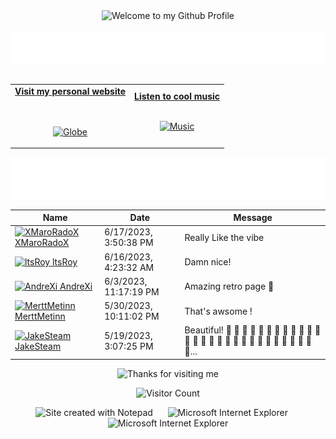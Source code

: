 <!-- "Hero" Header -->
<div align="center">
  <img src="https://github.com/BrunnerLivio/brunnerlivio/blob/master/images/welcome.png?raw=true" style="max-width: 100%;" alt="Welcome to my Github Profile" />
  <br />
  <br />
  <img height="50" alt="My Name is Livio and I like Node.js" src="images/personal_note.svg" />
  <br />
  <br />

</div>

<!-- Social -->
<table width="100%" align="center">
<tr>
<td align="center">
<a href="https://brunnerliv.io">
<strong>Visit my personal website </strong>
<br />
<br />
<br />

<p>

<img alt="Globe" height="80" src="images/globe.gif">
</a>
</p>

</td>


<td align="center">
<a href="https://www.youtube.com/watch?v=3YxaaGgTQYM&ab_channel=EvanescenceVEVO">
<strong>Listen to cool music</strong>
<br />
<br />


<p>
<img height="100" alt="Music" src="images/music.gif"> 
</a>
</p>

</td>
</tr>
</table>

<div align="center">
<a href="https://github.com/BrunnerLivio/brunnerlivio/issues/62#issuecomment-new"><img src="images/guestbook.svg"></a> 
</div>

<!-- Guestbook -->
| Name | Date | Message |
|---|---|---|
| <a href="https://github.com/XMaroRadoX"><img width="24" src="https://avatars.githubusercontent.com/u/72731417?s=24&u=0c20d7cfa3cffaf434152a702c0b95cc3c4ce106&v=4" alt="XMaroRadoX" /> XMaroRadoX</a> |6/17/2023, 3:50:38 PM|Really Like the vibe|
| <a href="https://github.com/ltsRoy"><img width="24" src="https://avatars.githubusercontent.com/u/114439860?s=24&u=9ebc206bfa2c3b1838ae85ef9edad52df3ce009a&v=4" alt="ltsRoy" /> ltsRoy</a> |6/16/2023, 4:23:32 AM|Damn nice!|
| <a href="https://github.com/AndreXi"><img width="24" src="https://avatars.githubusercontent.com/u/44556736?s=24&u=3f0da1c45e4aff455eb5251603b89735d1c9c584&v=4" alt="AndreXi" /> AndreXi</a> |6/3/2023, 11:17:19 PM|Amazing retro page 🌟|
| <a href="https://github.com/MerttMetinn"><img width="24" src="https://avatars.githubusercontent.com/u/114061715?s=24&u=57ebb2064362a88d8c2ffe00e8e6ea5aa4bc97bf&v=4" alt="MerttMetinn" /> MerttMetinn</a> |5/30/2023, 10:11:02 PM|That's awsome !|
| <a href="https://github.com/JakeSteam"><img width="24" src="https://avatars.githubusercontent.com/u/12380876?s=24&u=5a5b0c6514ceb8f7d5271dae0ceda79e9e027f9e&v=4" alt="JakeSteam" /> JakeSteam</a> |5/19/2023, 3:07:25 PM|Beautiful! 🎉  🎉  🎉  🎉  🎉  🎉  🎉  🎉  🎉  🎉  🎉  🎉  🎉  🎉  🎉  🎉  🎉  🎉  🎉  🎉  🎉  🎉  🎉  🎉  🎉  🎉  🎉  🎉  🎉...|
<!-- /Guestbook -->

<!-- Footer -->

<div align="center">

<img height="120" alt="Thanks for visiting me" width="100%" src="https://raw.githubusercontent.com/BrunnerLivio/brunnerlivio/master/images/marquee.svg" />
<br />

![Visitor Count](https://profile-counter.glitch.me/brunnerlivio/count.svg)


<img src="https://raw.githubusercontent.com/BrunnerLivio/brunnerlivio/master/images/notepad.gif" alt="Site created with Notepad" height="30" />
<!-- "margin-right: whatever;" -->
<span>&nbsp;&nbsp;&nbsp;&nbsp;</span>  
<img src="https://raw.githubusercontent.com/BrunnerLivio/brunnerlivio/master/images/ie_logo.gif" alt="Microsoft Internet Explorer" />
<span>&nbsp;&nbsp;&nbsp;&nbsp;</span>  
<img src="https://raw.githubusercontent.com/BrunnerLivio/brunnerlivio/master/images/noframes.gif" alt="Microsoft Internet Explorer" />

</div>
